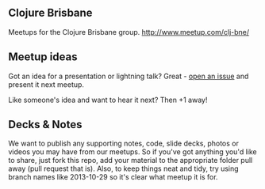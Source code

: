 ## Clojure Brisbane

Meetups for the Clojure Brisbane group. http://www.meetup.com/clj-bne/

## Meetup ideas

Got an idea for a presentation or lightning talk? Great - [open an issue](https://github.com/clj-bne/meetups/issues) and present it next meetup.

Like someone's idea and want to hear it next? Then +1 away!

## Decks & Notes

We want to publish any supporting notes, code, slide decks, photos or videos you may have from our meetups. So if you've got anything you'd like to share, just fork this repo, add your material to the appropriate folder pull away (pull request that is).  Also, to keep things neat and tidy, try using branch names like 2013-10-29 so it's clear what meetup it is for.
